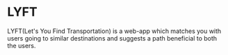 # LYFT

LYFT(Let's You Find Transportation) is a web-app which matches you with users going to similar destinations and suggests a path beneficial to both the users.
